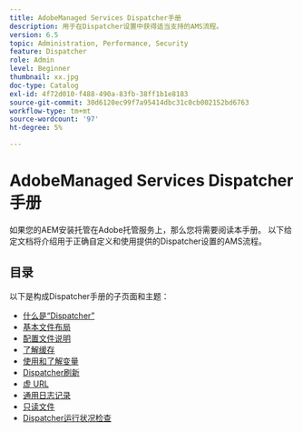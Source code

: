 ```yaml
---
title: AdobeManaged Services Dispatcher手册
description: 用于在Dispatcher设置中获得适当支持的AMS流程。
version: 6.5
topic: Administration, Performance, Security
feature: Dispatcher
role: Admin
level: Beginner
thumbnail: xx.jpg
doc-type: Catalog
exl-id: 4f72d010-f488-490a-83fb-38ff1b1e8183
source-git-commit: 30d6120ec99f7a95414dbc31c0cb002152bd6763
workflow-type: tm+mt
source-wordcount: '97'
ht-degree: 5%

---
```


# AdobeManaged Services Dispatcher手册

如果您的AEM安装托管在Adobe托管服务上，那么您将需要阅读本手册。
以下给定文档将介绍用于正确自定义和使用提供的Dispatcher设置的AMS流程。

## 目录

以下是构成Dispatcher手册的子页面和主题：

- [什么是“Dispatcher”](./what-is-the-dispatcher.md)
- [基本文件布局](./basic-file-layout.md)
- [配置文件说明](./explanation-config-files.md)
- [了解缓存](./understanding-cache.md)
- [使用和了解变量](./variables.md)
- [Dispatcher刷新](./disp-flushing.md)
- [虚 URL](./disp-vanity-url.md)
- [通用日志记录](./common-logs.md)
- [只读文件](./immutable-files.md)
- [Dispatcher运行状况检查](./health-check.md)
